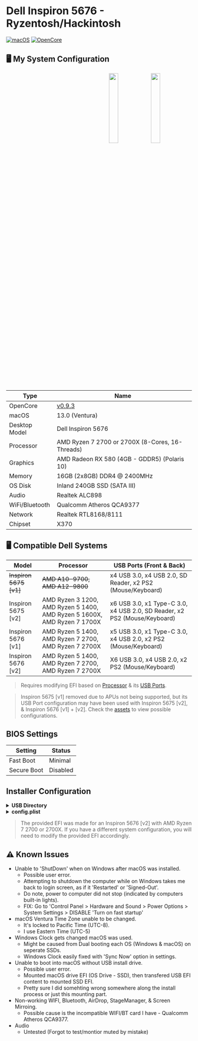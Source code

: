 # Dell Inspiron 5676 - Ryzentosh/Hackintosh

[![macOS](https://img.shields.io/badge/macOS-Ventura-brightgreen.svg)](https://developer.apple.com/documentation/macos-release-notes)
[![OpenCore](https://img.shields.io/badge/OpenCore-0.9.3-blue)](https://github.com/acidanthera/OpenCorePkg)

## 🖥️ My System Configuration
<img align="right" src="https://github.com/iSpoof/Dell-Inspiron-5676-Hackintosh-OpenCore-EFI/blob/main/assets/Inspiron%205600%20-%20Back.png?raw=true" width="22%"></img>
<img align="right" src="https://github.com/iSpoof/Dell-Inspiron-5676-Hackintosh-OpenCore-EFI/blob/main/assets/Inspiron%205600%20-%20Front.png?raw=true" width="22%"></img>

| Type		| Name								|
|---------------|---------------------------------------------------------------|
| OpenCore	| [v0.9.3](https://github.com/acidanthera/OpenCorePkg/releases)	|
| macOS		| 13.0 (Ventura)						|
| Desktop Model	| Dell Inspiron 5676						|
| Processor	| AMD Ryzen 7 2700 or 2700X (8-Cores, 16-Threads)		|
| Graphics	| AMD Radeon RX 580 (4GB - GDDR5) (Polaris 10)			|
| Memory	| 16GB (2x8GB) DDR4 @ 2400MHz					|
| OS Disk	| Inland 240GB SSD (SATA III)					|
| Audio		| Realtek ALC898						|
| WiFi/Bluetooth| Qualcomm Atheros QCA9377					|
| Network	| Realtek RTL8168/8111						|
| Chipset	| X370 								|

## 🖥️ Compatible Dell Systems
| Model			| Processor									| USB Ports (Front & Back)							|
|-----------------------|-------------------------------------------------------------------------------|-------------------------------------------------------------------------------|
| ~~Inspiron 5675 [v1]~~| ~~AMD A10-9700, AMD A12-9800~~						| x4 USB 3.0, x4 USB 2.0, SD Reader, x2 PS2 (Mouse/Keyboard)			|
| Inspiron 5675 [v2]	| AMD Ryzen 3 1200, AMD Ryzen 5 1400, AMD Ryzen 5 1600X, AMD Ryzen 7 1700X	| x6 USB 3.0, x1 Type-C 3.0, x4 USB 2.0, SD Reader, x2 PS2 (Mouse/Keyboard)	|
| Inspiron 5676 [v1]	| AMD Ryzen 5 1400, AMD Ryzen 7 2700, AMD Ryzen 7 2700X				| x5 USB 3.0, x1 Type-C 3.0, x4 USB 2.0, x2 PS2 (Mouse/Keyboard)		|
| Inspiron 5676 [v2]	| AMD Ryzen 5 1400, AMD Ryzen 7 2700, AMD Ryzen 7 2700X				| X6 USB 3.0, x4 USB 2.0, x2 PS2 (Mouse/Keyboard)				|
>Requires modifying EFI based on [Processor](https://github.com/AMD-OSX/AMD_Vanilla) & its [USB Ports](https://github.com/USBToolBox/tool).

>Inspiron 5675 [v1] removed due to APUs not being supported, but its USB Port configuration may have been used with Inspiron 5675 [v2], & Inspiron 5676 [v1] + [v2]. Check the [assets](/assets) to view possible configurations.

## BIOS Settings
| Setting	| Status	|
|---------------|---------------|
| Fast Boot	| Minimal	|
| Secure Boot	| Disabled	|

## Installer Configuration
<details><summary><strong>USB Directory</strong></summary>
 
```bash
[ USB Installer ]
	|
	|_____ com.apple.recovery.boot
	|		|_____ `BaseSystem.chunklist`
	|		|_____ `BaseSystem.dmg`
	|
	|_____ EFI
		|_____ BOOT
		|	|_____ `BOOTx64.efi`
		|
		|_____ OC
			|_____ ACPI
			|	|_____ `SSDT-EC-USBX-DESKTOP.aml`
			|
			|_____ DRIVERS
		 	|	|_____ `HfsPlus.efi`
			|	|_____ `OpenRuntime.efi`
			|
			|_____ KEXTS
			|	|_____ `AMDRyzenCPUPowerManagement.kext`
			|	|_____ `AppleALC.kext`
			|	|_____ `AppleMCEReporterDisabler.kext`
			|	|_____ `Lilu.kext`
			|	|_____ `RadeonSenson.kext`
			|	|_____ `RealtekRTL8111.kext`
			|	|_____ `SMCAMDProcessor.kext`
			|	|_____ `SMCRadeonGPU.kext`
			|	|_____ `USBToolBox.kext`
			|	|_____ `UTBMap.kext`
			|	|_____ `VirtualSMC.kext`
			|	|_____ `WhateverGreen.kext`
			|
			|_____ RESOURCES
			|	|_____ [ NO CHANGES MADE FROM 'sample.plist' ]
			|	|
			|_____ TOOLS
			|	|_____ `OpenShell.efi`
			|
			|_____ `config.plist`
			|_____ `OpenCore.efi`
```
</details>

<details><summary><strong>config.plist</strong></summary>

| Location		| Name												| Value										|
|-----------------------|-----------------------------------------------------------------------------------------------|-------------------------------------------------------------------------------|
| Booter > Quirks	| DevirtualiseMmio										| `False`									|
| 			| EnableWriteUnprotector									| `True`									|
| 			| RebuildAppleMemoryMap										| `False`									|
| 			| ResizeAppleGpuBars										| `-1`										|
| 			| SetupVirtualMap										| `True`									|
| 			| SyncRuntimePermissions									| `False`									|
| Kernel > Emulate	| DummyPowerManagement										| `True`									|
| Kernel > Patch	| [More Info Here](https://dortania.github.io/OpenCore-Install-Guide/AMD/zen.html#patch-2)	| 										|
| Kernel > Quirks	| PanicNoKextDump										| `True`									|
| 			| PowerTimeoutKernalPanic									| `True`									|
| 			| ProvideCurrentCpuInfo										| `True`									|
| 			| XhciPortLimit											| `False`									|
| Misc > Boot		| HideAuxiliary											| `True`									|
| Misc > Debug		| AppleDebug											| `True`									|
| 			| ApplePanic											| `True`									|
| 			| DisableWatchDog										| `True`									|
| Misc > Security	| AllowSetDefault										| `True`									|
| 			| BlacklistAppleUpdate										| `True`									|
| 			| ScanPolicy											| `0`										|
| 			| SecureBootModel										| `Default`									|
| 			| Vault												| `Optional`									|
| NVRAM > Add		| boot-args											| `-v keepsyms=1 npci=0x3000`							|
| 			| prev-lang:kbd											| `en-US:0`									|
| NVRAM			| WriteFlash											| `True`									|
| PlatformInfo > Generic| SystemProductName										| [Generate your own SMBIOS](https://github.com/corpnewt/GenSMBIOS)		|
| 			| SystemSerialNumber										| [Generate your own SMBIOS](https://github.com/corpnewt/GenSMBIOS)		|
| 			| MLB												| [Generate your own SMBIOS](https://github.com/corpnewt/GenSMBIOS)		|
| 			| SystemUUID											| [Generate your own SMBIOS](https://github.com/corpnewt/GenSMBIOS)		|
| 			| ROM												| [Generate your own SMBIOS](https://github.com/corpnewt/GenSMBIOS)		|
| UEFI > Quirks		| UnlockFsConnect										| `False`									|
| 			| ReleaseUSBOwnership										| `True`									|
>Open (Ctrl + O) then Clean Snapshot (Ctrl + Shift + R) if new ACPI (.aml), DRIVERS (.efi), or KEXTS (.kext) added.
</details>

>The provided EFI was made for an Inspiron 5676 [v2] with AMD Ryzen 7 2700 or 2700X. If you have a different system configuration, you will need to modify the provided EFI accordingly.
</details>

## ⚠️ Known Issues
* Unable to 'ShutDown' when on Windows after macOS was installed.
  	- Possible user error.
	- Attempting to shutdown the computer while on Windows takes me back to login screen, as if it 'Restarted' or 'Signed-Out'.
	- Do note, power to computer did not stop (indicated by computers built-in lights).
	- FIX: Go to 'Control Panel > Hardware and Sound > Power Options > System Settings > DISABLE 'Turn on fast startup'
* macOS Ventura Time Zone unable to be changed.
	- It's locked to Pacific Time (UTC-8).
	- I use Eastern Time (UTC-5)
* Windows Clock gets changed macOS was used.
	- Might be caused from Dual booting each OS (Windows & macOS) on seperate SSDs.
	- Windows Clock easily fixed with 'Sync Now' option in settings.
* Unable to boot into macOS without USB install drive.
	- Possible user error.
	- Mounted macOS drive EFI (OS Drive - SSD), then transfered USB EFI content to mounted SSD EFI.
	- Pretty sure I did somehting wrong somewhere along the install process or just this mounting part.
* Non-working WIFI, Bluetooth, AirDrop, StageManager, & Screen Mirroing.
	- Possible cause is the incompatible WIFI/BT card I have - Qualcomm Atheros QCA9377.
* Audio
	- Untested (Forgot to test/montior muted by mistake)
